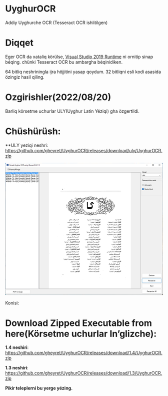 # UyghurOCR
Addiy Uyghurche OCR (Tesseract OCR ishlitilgen)

# Diqqet
Eger OCR da xataliq körülse, [ Visual Studio 2019 Runtime](https://support.microsoft.com/en-us/topic/the-latest-supported-visual-c-downloads-2647da03-1eea-4433-9aff-95f26a218cc0) ni ornitip sinap béqing. chünki Tesseract OCR bu ambargha béqinidiken.

64 bitliq neshriningla ijra höjjitini yasap qoydum. 32 bitliqni esli kodi asasida özingiz hasil qiling.

# Ozgirishler(2022/08/20)
Barliq körsetme uchurlar ULY(Uyghur Latin Yéziqi) gha özgertildi.

# Chüshürüsh:
**ULY yeziqi neshri: https://github.com/gheyret/UyghurOCR/releases/download/uly/UyghurOCR.zip

<p>
  <img src="./uocr.png"/>
</p>

Konisi:
# Download Zipped Executable from here(Körsetme uchurlar In’glizche):
**1.4 neshiri**: https://github.com/gheyret/UyghurOCR/releases/download/1.4/UyghurOCR.zip

**1.3 neshiri**: https://github.com/gheyret/UyghurOCR/releases/download/1.3/UyghurOCR.zip

**Pikir teleplerni bu yerge yézing.**
